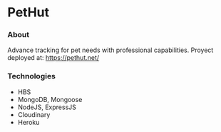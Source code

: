 # PetHut

### About
Advance tracking for pet needs with professional capabilities.
Proyect deployed at: https://pethut.net/


### Technologies
- HBS
- MongoDB, Mongoose
- NodeJS, ExpressJS
- Cloudinary
- Heroku 
